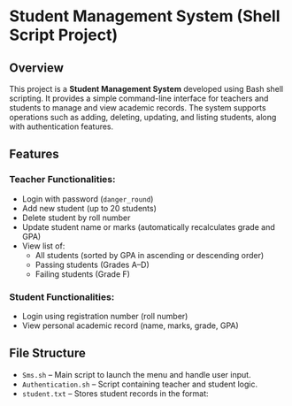 # Student Management System (Shell Script Project)

## Overview

This project is a **Student Management System** developed using Bash shell scripting. It provides a simple command-line interface for teachers and students to manage and view academic records. The system supports operations such as adding, deleting, updating, and listing students, along with authentication features.

## Features

### Teacher Functionalities:
- Login with password (`danger_round`)
- Add new student (up to 20 students)
- Delete student by roll number
- Update student name or marks (automatically recalculates grade and GPA)
- View list of:
  - All students (sorted by GPA in ascending or descending order)
  - Passing students (Grades A–D)
  - Failing students (Grade F)

### Student Functionalities:
- Login using registration number (roll number)
- View personal academic record (name, marks, grade, GPA)

## File Structure

- `Sms.sh` – Main script to launch the menu and handle user input.
- `Authentication.sh` – Script containing teacher and student logic.
- `student.txt` – Stores student records in the format:

